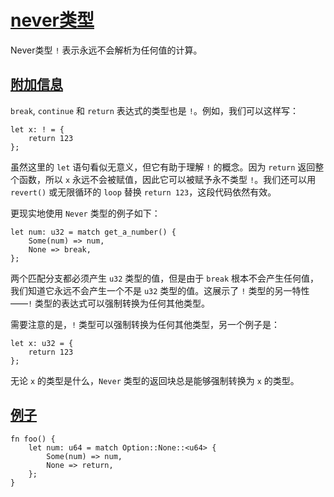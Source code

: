 # [never类型](https://docs.fuel.network/docs/sway/advanced/never_type/#never-type)

Never类型 `!` 表示永远不会解析为任何值的计算。

## [附加信息](https://docs.fuel.network/docs/sway/advanced/never_type/#additional-information)

`break`, `continue` 和 `return` 表达式的类型也是 `!`。例如，我们可以这样写：

```
let x: ! = {
    return 123
};
```

虽然这里的 `let` 语句看似无意义，但它有助于理解 `!` 的概念。因为 `return` 返回整个函数，所以 `x` 永远不会被赋值，因此它可以被赋予永不类型 `!`。我们还可以用 `revert()` 或无限循环的 `loop` 替换 `return 123`，这段代码依然有效。

更现实地使用 `Never` 类型的例子如下：

```
let num: u32 = match get_a_number() {
    Some(num) => num,
    None => break,
};
```

两个匹配分支都必须产生 `u32` 类型的值，但是由于 `break` 根本不会产生任何值，我们知道它永远不会产生一个不是 `u32` 类型的值。这展示了 `!` 类型的另一特性——`!` 类型的表达式可以强制转换为任何其他类型。

需要注意的是，`!` 类型可以强制转换为任何其他类型，另一个例子是：

```
let x: u32 = {
    return 123
};
```

无论 `x` 的类型是什么，`Never` 类型的返回块总是能够强制转换为 `x` 的类型。

## [例子](https://docs.fuel.network/docs/sway/advanced/never_type/#examples)

```
fn foo() {
    let num: u64 = match Option::None::<u64> {
        Some(num) => num,
        None => return,
    };
}
```